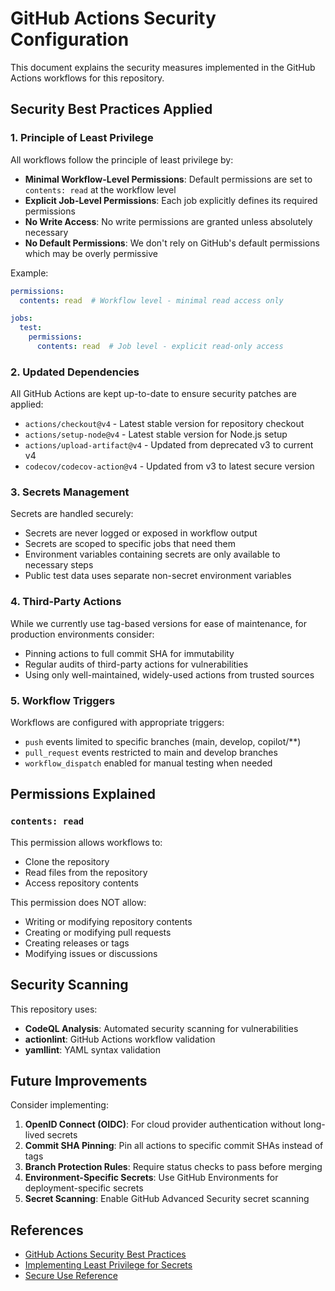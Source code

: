 # GitHub Actions Security Configuration

This document explains the security measures implemented in the GitHub Actions workflows for this repository.

## Security Best Practices Applied

### 1. Principle of Least Privilege

All workflows follow the principle of least privilege by:

- **Minimal Workflow-Level Permissions**: Default permissions are set to `contents: read` at the workflow level
- **Explicit Job-Level Permissions**: Each job explicitly defines its required permissions
- **No Write Access**: No write permissions are granted unless absolutely necessary
- **No Default Permissions**: We don't rely on GitHub's default permissions which may be overly permissive

Example:
```yaml
permissions:
  contents: read  # Workflow level - minimal read access only

jobs:
  test:
    permissions:
      contents: read  # Job level - explicit read-only access
```

### 2. Updated Dependencies

All GitHub Actions are kept up-to-date to ensure security patches are applied:

- `actions/checkout@v4` - Latest stable version for repository checkout
- `actions/setup-node@v4` - Latest stable version for Node.js setup
- `actions/upload-artifact@v4` - Updated from deprecated v3 to current v4
- `codecov/codecov-action@v4` - Updated from v3 to latest secure version

### 3. Secrets Management

Secrets are handled securely:

- Secrets are never logged or exposed in workflow output
- Secrets are scoped to specific jobs that need them
- Environment variables containing secrets are only available to necessary steps
- Public test data uses separate non-secret environment variables

### 4. Third-Party Actions

While we currently use tag-based versions for ease of maintenance, for production environments consider:

- Pinning actions to full commit SHA for immutability
- Regular audits of third-party actions for vulnerabilities
- Using only well-maintained, widely-used actions from trusted sources

### 5. Workflow Triggers

Workflows are configured with appropriate triggers:

- `push` events limited to specific branches (main, develop, copilot/**)
- `pull_request` events restricted to main and develop branches
- `workflow_dispatch` enabled for manual testing when needed

## Permissions Explained

### `contents: read`

This permission allows workflows to:
- Clone the repository
- Read files from the repository
- Access repository contents

This permission does NOT allow:
- Writing or modifying repository contents
- Creating or modifying pull requests
- Creating releases or tags
- Modifying issues or discussions

## Security Scanning

This repository uses:

- **CodeQL Analysis**: Automated security scanning for vulnerabilities
- **actionlint**: GitHub Actions workflow validation
- **yamllint**: YAML syntax validation

## Future Improvements

Consider implementing:

1. **OpenID Connect (OIDC)**: For cloud provider authentication without long-lived secrets
2. **Commit SHA Pinning**: Pin all actions to specific commit SHAs instead of tags
3. **Branch Protection Rules**: Require status checks to pass before merging
4. **Environment-Specific Secrets**: Use GitHub Environments for deployment-specific secrets
5. **Secret Scanning**: Enable GitHub Advanced Security secret scanning

## References

- [GitHub Actions Security Best Practices](https://docs.github.com/en/actions/security-guides/security-hardening-for-github-actions)
- [Implementing Least Privilege for Secrets](https://github.blog/security/application-security/implementing-least-privilege-for-secrets-in-github-actions/)
- [Secure Use Reference](https://docs.github.com/en/actions/reference/security/secure-use)
